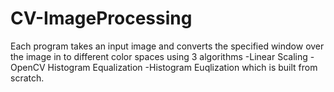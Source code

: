 # CV-ImageProcessing
Each program takes an input image and converts the specified window over the image in to different color spaces using 3 algorithms
-Linear Scaling
-OpenCV Histogram Equalization
-Histogram Euqlization which is built from scratch.
